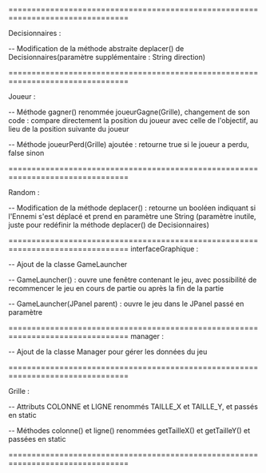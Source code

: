 ================================================================================

Decisionnaires :
  
  -- Modification de la méthode abstraite deplacer() de Decisionnaires(paramètre supplémentaire : String direction)

================================================================================

Joueur :

  -- Méthode gagner() renommée joueurGagne(Grille), changement de son code : compare directement la position du joueur avec celle
     de l'objectif, au lieu de la position suivante du joueur
  
  -- Méthode joueurPerd(Grille) ajoutée : retourne true si le joueur a perdu, false sinon

================================================================================

Random :
  
  -- Modification de la méthode deplacer() : retourne un booléen indiquant si l'Ennemi s'est déplacé et prend en paramètre une String
     (paramètre inutile, juste pour redéfinir la méthode deplacer() de Decisionnaires)
     
================================================================================
interfaceGraphique :
  
  -- Ajout de la classe GameLauncher
  
  -- GameLauncher() : ouvre une fenêtre contenant le jeu, avec possibilité de recommencer le jeu en cours de partie 
     ou après la fin de la partie
  
  -- GameLauncher(JPanel parent) : ouvre le jeu dans le JPanel passé en paramètre

================================================================================
manager :
  
  -- Ajout de la classe Manager pour gérer les données du jeu
  
================================================================================
  
Grille :
  
  -- Attributs COLONNE et LIGNE renommés TAILLE_X et TAILLE_Y, et passés en static
  
  -- Méthodes colonne() et ligne() renommées getTailleX() et getTailleY() et passées en static
  
================================================================================
